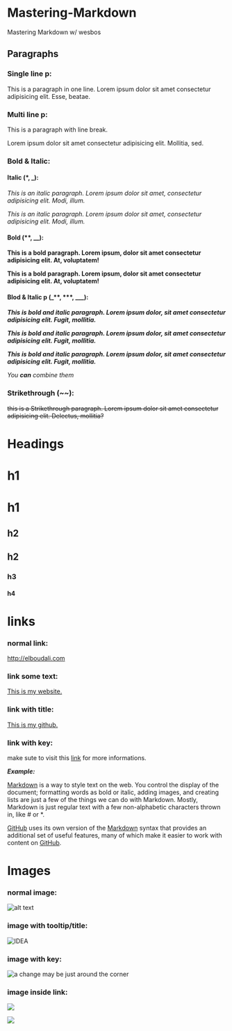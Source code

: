 <!-- This is a comment -->
# Mastering-Markdown
Mastering Markdown w/ wesbos

<!-- Pargraph -->
## Paragraphs
### Single line p:
This is a paragraph in one line.
Lorem ipsum dolor sit amet consectetur adipisicing elit. Esse, beatae.
<!-- Paragraph with line break -->
### Multi line p:
This is a paragraph with line break.

Lorem ipsum dolor sit amet consectetur adipisicing elit. Mollitia, sed.
<!-- Bold and Italic -->
### Bold & Italic:
#### Italic (*, _):
*This is an italic paragraph. Lorem ipsum dolor sit amet, consectetur adipisicing elit. Modi, illum.*

_This is an italic paragraph. Lorem ipsum dolor sit amet, consectetur adipisicing elit. Modi, illum._

#### Bold (**, __):
**This is a bold paragraph. Lorem ipsum, dolor sit amet consectetur adipisicing elit. At, voluptatem!**

__This is a bold paragraph. Lorem ipsum, dolor sit amet consectetur adipisicing elit. At, voluptatem!__

#### Blod & Italic p (_**, ***, ___):
_**This is bold and italic paragraph. Lorem ipsum dolor, sit amet consectetur adipisicing elit. Fugit, mollitia.**_

***This is bold and italic paragraph. Lorem ipsum dolor, sit amet consectetur adipisicing elit. Fugit, mollitia.***

___This is bold and italic paragraph. Lorem ipsum dolor, sit amet consectetur adipisicing elit. Fugit, mollitia.___

_You **can** combine them_

### Strikethrough (~~):
~~this is a Strikethrough paragraph. Lorem ipsum dolor sit amet consectetur adipisicing elit. Delectus, mollitia?~~

# Headings
<!-- H1 -->
# h1
<!-- the other way -->
h1
=
<!-- H2 -->
## h2
<!-- the other way -->
h2
-
<!-- h3 -->
### h3
<!-- h4 -->
#### h4

# links
### normal link:
<http://elboudali.com>

### link some text:
[This is my website.](https://elboudali.com)

### link with title:
[This is my github.](https://github.com/melboudali "This is where you can find all my projects.")

### link with key:
<!-- if we have lonk link that will make out text hard to read.-->
make sute to visit this [link][1] for more informations.

_**Example:**_
<!-- we can use number or text -->
[Markdown][2] is a way to style text on the web. You control the display of the document; formatting words as bold or italic, adding images, and creating lists are just a few of the things we can do with Markdown. Mostly, Markdown is just regular text with a few non-alphabetic characters thrown in, like # or *.

[GitHub][github] uses its own version of the [Markdown][2] syntax that provides an additional set of useful features, many of which make it easier to work with content on [GitHub][github].

# Images
### normal image:
<!-- alt text for search engines and screen readers (you can leave it empty)-->
![alt text](https://images.unsplash.com/photo-1584449879552-d4a37ce5e5c1?ixid=MnwxMjA3fDB8MHxwaG90by1wYWdlfHx8fGVufDB8fHx8&ixlib=rb-1.2.1&auto=format&fit=crop&w=750&q=80)
### image with tooltip/title:
![IDEA](https://images.unsplash.com/photo-1595450547833-95af46d7c43a?ixid=MnwxMjA3fDB8MHxwaG90by1wYWdlfHx8fGVufDB8fHx8&ixlib=rb-1.2.1&auto=format&fit=crop&w=751&q=80 "Idea")
### image with key:
![a change may be just around the corner][thirdImage]
### image inside link:
<!-- show small image but link to a bigger image -->
[![](https://images.unsplash.com/photo-1600682950262-cda810301cf2?ixid=MnwxMjA3fDB8MHxwaG90by1wYWdlfHx8fGVufDB8fHx8&ixlib=rb-1.2.1&auto=format&fit=crop&w=450&q=80)](https://images.unsplash.com/photo-1600682950262-cda810301cf2?ixid=MnwxMjA3fDB8MHxwaG90by1wYWdlfHx8fGVufDB8fHx8&ixlib=rb-1.2.1&auto=format&fit=crop&w=667&q=80)
<!-- with keys -->
[![][smallImage]][bigImage]

<!-- Link can be at the end of the file -->
[1]: https://guides.github.com/features/mastering-markdown/#what
[2]: https://guides.github.com/features/mastering-markdown/
[github]: https://GitHub.com
<!-- images links -->
[thirdImage]: https://images.unsplash.com/photo-1600682950262-cda810301cf2?ixid=MnwxMjA3fDB8MHxwaG90by1wYWdlfHx8fGVufDB8fHx8&ixlib=rb-1.2.1&auto=format&fit=crop&w=667&q=80
[smallImage]:https://images.unsplash.com/photo-1600682950262-cda810301cf2?ixid=MnwxMjA3fDB8MHxwaG90by1wYWdlfHx8fGVufDB8fHx8&ixlib=rb-1.2.1&auto=format&fit=crop&w=450&q=80
[bigImage]: https://images.unsplash.com/photo-1600682950262-cda810301cf2?ixid=MnwxMjA3fDB8MHxwaG90by1wYWdlfHx8fGVufDB8fHx8&ixlib=rb-1.2.1&auto=format&fit=crop&w=667&q=80